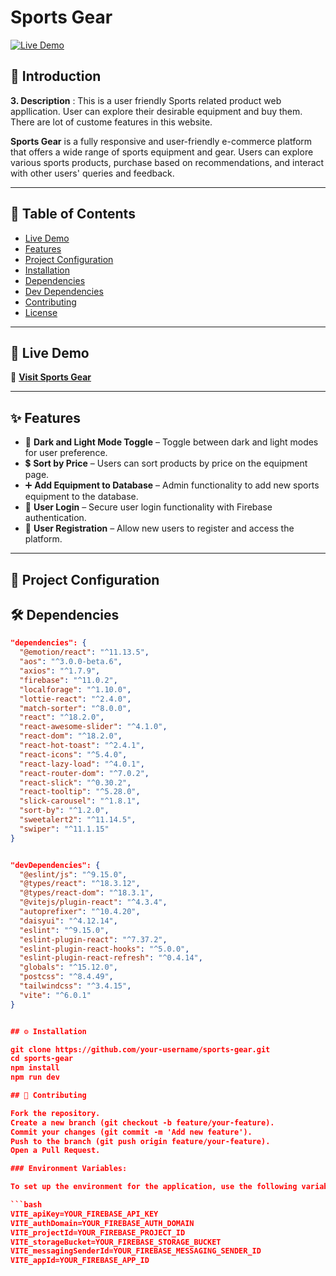 # Sports Gear

[![Live Demo](https://img.shields.io/badge/Live-Demo-brightgreen)](https://simple-firebase-2cb6e.firebaseapp.com/)


## 📌 Introduction

**3. Description** : This is a user friendly Sports related product web appllication. User can explore their desirable equipment and buy them. There are lot of custome features in this website.



**Sports Gear** is a fully responsive and user-friendly e-commerce platform that offers a wide range of sports equipment and gear. Users can explore various sports products, purchase based on recommendations, and interact with other users' queries and feedback.

---

## 📖 Table of Contents

- [Live Demo](#-live-demo)
- [Features](#-features)
- [Project Configuration](#-project-configuration)
- [Installation](#-installation)
- [Dependencies](#-dependencies)
- [Dev Dependencies](#-dev-dependencies)
- [Contributing](#-contributing)
- [License](#-license)

---

## 🚀 Live Demo

🔗 **[Visit Sports Gear](https://simple-firebase-2cb6e.firebaseapp.com/)**

---

## ✨ Features

- 🌙 **Dark and Light Mode Toggle** – Toggle between dark and light modes for user preference.
- 💲 **Sort by Price** – Users can sort products by price on the equipment page.
- ➕ **Add Equipment to Database** – Admin functionality to add new sports equipment to the database.
- 🔑 **User Login** – Secure user login functionality with Firebase authentication.
- 📝 **User Registration** – Allow new users to register and access the platform.

---

## 🔧 Project Configuration


## 🛠️ Dependencies

```json
"dependencies": {
  "@emotion/react": "^11.13.5",
  "aos": "^3.0.0-beta.6",
  "axios": "^1.7.9",
  "firebase": "^11.0.2",
  "localforage": "^1.10.0",
  "lottie-react": "^2.4.0",
  "match-sorter": "^8.0.0",
  "react": "^18.2.0",
  "react-awesome-slider": "^4.1.0",
  "react-dom": "^18.2.0",
  "react-hot-toast": "^2.4.1",
  "react-icons": "^5.4.0",
  "react-lazy-load": "^4.0.1",
  "react-router-dom": "^7.0.2",
  "react-slick": "^0.30.2",
  "react-tooltip": "^5.28.0",
  "slick-carousel": "^1.8.1",
  "sort-by": "^1.2.0",
  "sweetalert2": "^11.14.5",
  "swiper": "^11.1.15"
}


"devDependencies": {
  "@eslint/js": "^9.15.0",
  "@types/react": "^18.3.12",
  "@types/react-dom": "^18.3.1",
  "@vitejs/plugin-react": "^4.3.4",
  "autoprefixer": "^10.4.20",
  "daisyui": "^4.12.14",
  "eslint": "^9.15.0",
  "eslint-plugin-react": "^7.37.2",
  "eslint-plugin-react-hooks": "^5.0.0",
  "eslint-plugin-react-refresh": "^0.4.14",
  "globals": "^15.12.0",
  "postcss": "^8.4.49",
  "tailwindcss": "^3.4.15",
  "vite": "^6.0.1"
}


## ⚙️ Installation

git clone https://github.com/your-username/sports-gear.git
cd sports-gear
npm install
npm run dev

## 🤝 Contributing

Fork the repository.
Create a new branch (git checkout -b feature/your-feature).
Commit your changes (git commit -m 'Add new feature').
Push to the branch (git push origin feature/your-feature).
Open a Pull Request.

### Environment Variables:

To set up the environment for the application, use the following variables in your `.env` file:

```bash
VITE_apiKey=YOUR_FIREBASE_API_KEY
VITE_authDomain=YOUR_FIREBASE_AUTH_DOMAIN
VITE_projectId=YOUR_FIREBASE_PROJECT_ID
VITE_storageBucket=YOUR_FIREBASE_STORAGE_BUCKET
VITE_messagingSenderId=YOUR_FIREBASE_MESSAGING_SENDER_ID
VITE_appId=YOUR_FIREBASE_APP_ID

```
